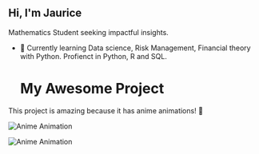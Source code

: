 

## Hi, I'm Jaurice 

Mathematics Student seeking impactful insights.

- 🔭 Currently learning  Data science,
     Risk Management, Financial theory with Python. 
  Profienct in Python, R and SQL.

  # My Awesome Project

This project is amazing because it has anime animations! 🎉

![Anime Animation](assets/my-animation.gif)

![Anime Animation](https://media.giphy.com/media/example.gif)



 


